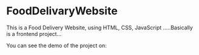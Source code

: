 # FoodDelivaryWebsite
This is a Food Delivery Website, using HTML, CSS, JavaScript .....Basically is a frontend project...

You can see the demo of the project on:
